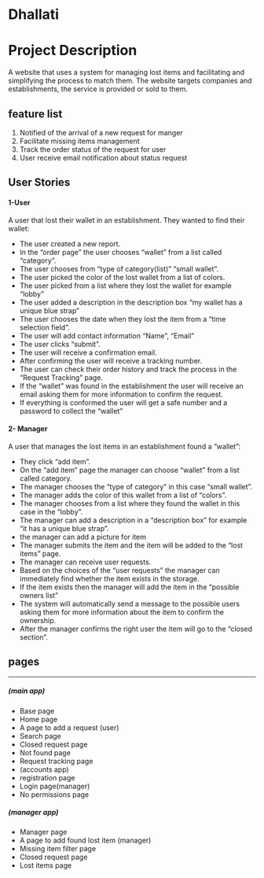 # Dhallati


# Project Description

A website that uses a system for managing lost items and facilitating and simplifying the process to match them. The website targets companies and establishments, the service is provided or sold to them.


## feature list
1. Notified of the arrival of a new request for manger
2. Facilitate missing items management
3. Track the order status of the request for user
4. User receive email notification about status request




## User Stories
#### 1-User
A user that lost their wallet in an establishment. They wanted to find their wallet:

- The user created a new report.
- In the “order page” the user chooses “wallet” from a list called “category”.
- The user chooses from “type of category(list)” “small wallet”.
- The user picked the color of the lost wallet from a list of colors.
- The user picked from a list where they lost the wallet for example “lobby”
- The user added a description in the description box “my wallet has a unique blue strap”
- The user chooses the date when they lost the item from a “time selection field”.
- The user will add contact information “Name”, “Email”
- The user clicks “submit”.
- The user will receive a confirmation email.
- After confirming the user will receive a tracking number.
- The user can check their order history and track the process in the “Request  Tracking” page.
- If the “wallet” was found in the establishment the user will receive an email asking them for more information to confirm the request.
- If everything is conformed the user will get a safe number and a password to collect the “wallet”

#### 2- Manager
A user that manages the lost items in an establishment  found a “wallet”:

- They click “add item”.
- On the “add item” page the manager can choose “wallet” from a list called category.
- The manager chooses the “type of category” in this case “small wallet”.
- The manager adds the color of this wallet from a list of “colors”.
- The manager chooses from a list where they found the wallet in this case in the “lobby”.
- The manager can add a description in a “description box” for example “it has a unique blue strap”.
- the manager can add a picture for item
- The manager submits the item and the item will be added to the “lost items” page.
- The manager can receive user requests.
- Based on the choices of the “user requests” the manager can immediately find whether the item exists in the storage. 
- If the item exists then the manager will add the item in the “possible owners list”
- The system will automatically send a message to the possible users asking them for more information about the item to confirm the ownership.
- After the manager confirms the right user the item will go to the “closed section”.



## pages
_________________________________________________________________________
#####  (main app)
- Base page
- Home page
- A page to add a request (user)
- Search page
- Closed request page
- Not found page 
- Request  tracking page
- (accounts app)
- registration page
- Login page(manager)
- No permissions page 
 ##### (manager app)
- Manager page
- A page to add found lost item (manager)
- Missing item filter page
- Closed request page
- Lost items page
